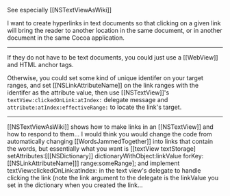 See especially [[NSTextViewAsWiki]]

I want to create hyperlinks in text documents so that clicking on a given link will bring the reader to another location in the same document, or in another document in the same Cocoa application.

----

If they do not have to be text documents, you could just use a [[WebView]] and HTML anchor tags.

Otherwise, you could set some kind of unique identifer on your target ranges, and set [[NSLinkAttributeName]] on the link ranges with the identifer as the attribute value, then use [[NSTextView]]'s <code>textView:clickedOnLink:atIndex:</code> delegate message and <code>attribute:atIndex:effectiveRange:</code> to locate the link's target.

----

[[NSTextViewAsWiki]] shows how to make links in an [[NSTextView]] and how to respond to them... I would think you would change the code from automatically changing [[WordsJammedTogether]] into links that contain the words, but essentially what you want is [[textView textStorage] setAttributes:[[[NSDictionary]] dictionaryWithObject:linkValue forKey:[[NSLinkAttributeName]]] range:someRange]; and implement textView:clickedOnLink:atIndex: in the text view's delegate to handle clicking the link (note the link argument to the delegate is the linkValue you set in the dictionary when you created the link...